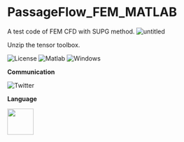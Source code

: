 



# PassageFlow_FEM_MATLAB
A test code of FEM CFD with SUPG method.
![untitled](https://github.com/user-attachments/assets/1828a627-ce98-43f5-943f-508a128642d1)

Unzip the tensor toolbox.

![License](https://img.shields.io/github/license/yuki-koyama/elasty)
<img src="https://img.shields.io/badge/Matlab-%3E%3D%202007b%20-blue.svg" alt="Matlab">
<img src="https://img.shields.io/badge/Windows-Pass-brightgreen.svg" alt="Windows">


**Communication**

<a style="text-decoration: none" href="https://twitter.com/hogelungfish_" target="_blank">
    <img src="https://img.shields.io/badge/twitter-%40hogelungfish_-1da1f2.svg" alt="Twitter">
</a>
<p>

**Language**
<p>
<img src="https://cdn.jsdelivr.net/gh/devicons/devicon/icons/matlab/matlab-original.svg" width="60"/>
<p>
